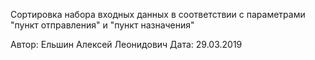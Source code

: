 Сортировка набора входных данных в соответствии с параметрами "пункт отправления" и "пункт назначения"


Автор: Ельшин Алексей Леонидович
Дата: 29.03.2019

